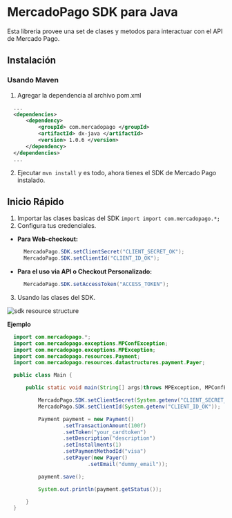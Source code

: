 # MercadoPago SDK para Java

Esta libreria provee una set de clases y metodos para interactuar con el API de Mercado Pago.

## Instalación 

### Usando Maven
1. Agregar la dependencia al archivo pom.xml

  ```xml
    ...
    <dependencies>
        <dependency>
            <groupId> com.mercadopago </groupId>
            <artifactId> dx-java </artifactId>
            <version> 1.0.6 </version>
        </dependency>
    </dependencies>
    ...
  ```

2. Ejecutar `mvn install` y es todo, ahora tienes el SDK de Mercado Pago instalado.

## Inicio Rápido

1. Importar las clases basicas del SDK `import import com.mercadopago.*;`
2. Configura tus credenciales.
  - **Para Web-checkout:**
    ```java
      MercadoPago.SDK.setClientSecret("CLIENT_SECRET_OK");
      MercadoPago.SDK.setClientId("CLIENT_ID_OK");
    ```
  - **Para el uso via API o Checkout Personalizado:**
    ```java
      MercadoPago.SDK.setAccessToken("ACCESS_TOKEN"); 
    ```
3. Usando las clases del SDK.

![sdk resource structure](https://user-images.githubusercontent.com/864790/34393059-9acad058-eb2e-11e7-9987-494eaf19d109.png)

**Ejemplo**

```java
  import com.mercadopago.*;
  import com.mercadopago.exceptions.MPConfException;
  import com.mercadopago.exceptions.MPException;
  import com.mercadopago.resources.Payment;
  import com.mercadopago.resources.datastructures.payment.Payer;

  public class Main {

      public static void main(String[] args)throws MPException, MPConfException {

          MercadoPago.SDK.setClientSecret(System.getenv("CLIENT_SECRET_OK"));
          MercadoPago.SDK.setClientId(System.getenv("CLIENT_ID_OK"));

          Payment payment = new Payment()
                  .setTransactionAmount(100f)
                  .setToken("your_cardtoken")
                  .setDescription("description")
                  .setInstallments(1)
                  .setPaymentMethodId("visa")
                  .setPayer(new Payer()
                          .setEmail("dummy_email"));

          payment.save();

          System.out.println(payment.getStatus());

      }
  }
```
 